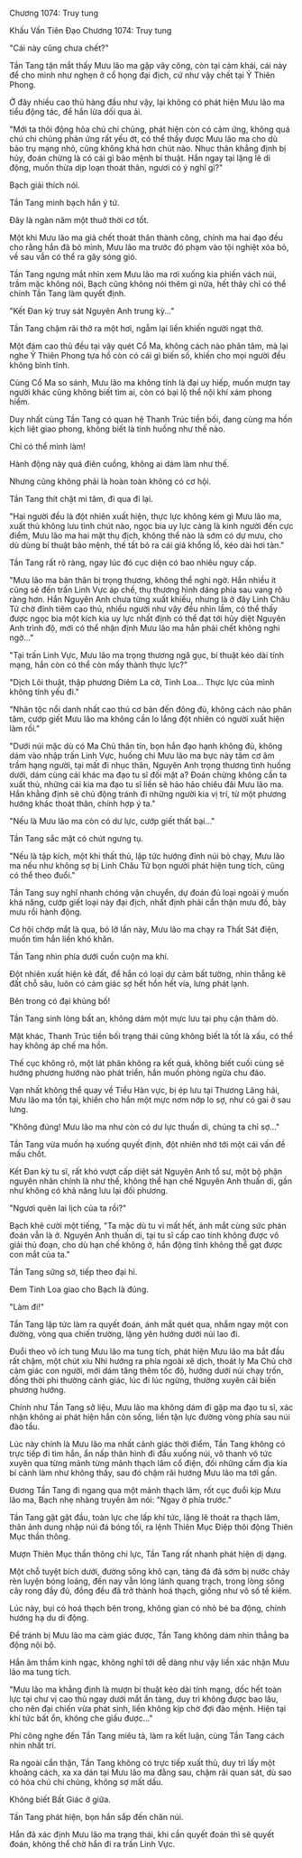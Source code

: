 




Chương 1074: Truy tung


Khấu Vấn Tiên Đạo Chương 1074: Truy tung

"Cái này cũng chưa chết?"

Tần Tang tận mắt thấy Mưu lão ma gặp vây công, còn tại cảm khái, cái này để cho mình như nghẹn ở cổ họng đại địch, cứ như vậy chết tại Ỷ Thiên Phong.

Ở đây nhiều cao thủ hàng đầu như vậy, lại không có phát hiện Mưu lão ma tiểu động tác, để hắn lừa dối qua ải.

"Mới ta thôi động hỏa chú chi chủng, phát hiện còn có cảm ứng, không quá chú chi chủng phản ứng rất yếu ớt, có thể thấy được Mưu lão ma cho dù bảo trụ mạng nhỏ, cũng không khá hơn chút nào. Nhục thân khẳng định bị hủy, đoán chừng là có cái gì bảo mệnh bí thuật. Hắn ngay tại lặng lẽ di động, muốn thừa dịp loạn thoát thân, ngươi có ý nghĩ gì?"

Bạch giải thích nói.

Tần Tang minh bạch hắn ý tứ.

Đây là ngàn năm một thuở thời cơ tốt.

Một khi Mưu lão ma giả chết thoát thân thành công, chính ma hai đạo đều cho rằng hắn đã bỏ mình, Mưu lão ma trước đó phạm vào tội nghiệt xóa bỏ, về sau vẫn có thể ra gây sóng gió.

Tần Tang ngưng mắt nhìn xem Mưu lão ma rơi xuống kia phiến vách núi, trầm mặc không nói, Bạch cũng không nói thêm gì nữa, hết thảy chỉ có thể chính Tần Tang làm quyết định.

"Kết Đan kỳ truy sát Nguyên Anh trung kỳ..."

Tần Tang chậm rãi thở ra một hơi, ngẫm lại liền khiến người ngạt thở.

Một đám cao thủ đều tại vây quét Cổ Ma, không cách nào phân tâm, mà lại nghe Ỷ Thiên Phong tựa hồ còn có cái gì biến số, khiến cho mọi người đều không bình tĩnh.

Cùng Cổ Ma so sánh, Mưu lão ma không tính là đại uy hiếp, muốn mượn tay người khác cũng không biết tìm ai, còn có bại lộ thể nội khí xám phong hiểm.

Duy nhất cùng Tần Tang có quan hệ Thanh Trúc tiền bối, đang cùng ma hồn kịch liệt giao phong, không biết là tình huống như thế nào.

Chỉ có thể mình làm!

Hành động này quá điên cuồng, không ai dám làm như thế.

Nhưng cũng không phải là hoàn toàn không có cơ hội.

Tần Tang thít chặt mi tâm, đi qua đi lại.

"Hai người đều là đột nhiên xuất hiện, thực lực không kém gì Mưu lão ma, xuất thủ không lưu tình chút nào, ngọc bia uy lực càng là kinh người đến cực điểm, Mưu lão ma hai mặt thụ địch, không thể nào là sớm có dự mưu, cho dù dùng bí thuật bảo mệnh, thế tất bỏ ra cái giá khổng lồ, kéo dài hơi tàn."

Tần Tang rất rõ ràng, ngay lúc đó cục diện có bao nhiêu nguy cấp.

"Mưu lão ma bản thân bị trọng thương, không thể nghi ngờ. Hắn nhiều ít cũng sẽ đến trấn Linh Vực áp chế, thụ thương hình dáng phía sau vang rõ ràng hơn. Hắn Nguyên Anh chưa từng xuất khiếu, nhưng là ở đây Linh Châu Tử chờ đỉnh tiêm cao thủ, nhiều người như vậy đều nhìn lầm, có thể thấy được ngọc bia một kích kia uy lực nhất định có thể đạt tới hủy diệt Nguyên Anh trình độ, mới có thể nhận định Mưu lão ma hẳn phải chết không nghi ngờ..."

"Tại trấn Linh Vực, Mưu lão ma trọng thương ngã gục, bí thuật kéo dài tính mạng, hắn còn có thể còn mấy thành thực lực?"

"Dịch Lôi thuật, thập phương Diêm La cờ, Tinh Loa... Thực lực của mình không tính yếu đi."

"Nhân tộc nổi danh nhất cao thủ cơ bản đến đông đủ, không cách nào phân tâm, cướp giết Mưu lão ma không cần lo lắng đột nhiên có người xuất hiện làm rối."

"Dưới núi mặc dù có Ma Chủ thân tín, bọn hắn đạo hạnh không đủ, không dám vào nhập trấn Linh Vực, huống chi Mưu lão ma bực này tâm cơ âm trầm hạng người, tại mất đi nhục thân, Nguyên Anh trọng thương tình huống dưới, dám cùng cái khác ma đạo tu sĩ đối mặt a? Đoán chừng không cần ta xuất thủ, những cái kia ma đạo tu sĩ liền sẽ hảo hảo chiêu đãi Mưu lão ma. Hắn khẳng định sẽ chủ động tránh đi những người kia vị trí, từ một phương hướng khác thoát thân, chính hợp ý ta."

"Nếu là Mưu lão ma còn có dư lực, cướp giết thất bại..."

Tần Tang sắc mặt có chút ngưng tụ.

"Nếu là tập kích, một khi thất thủ, lập tức hướng đỉnh núi bỏ chạy, Mưu lão ma nếu như không sợ bị Linh Châu Tử bọn người phát hiện tung tích, cũng có thể theo đuổi."

Tần Tang suy nghĩ nhanh chóng vận chuyển, dự đoán đủ loại ngoài ý muốn khả năng, cướp giết loại này đại địch, nhất định phải cẩn thận mưu đồ, bày mưu rồi hành động.

Cơ hội chớp mắt là qua, bỏ lỡ lần này, Mưu lão ma chạy ra Thất Sát điện, muốn tìm hắn liền khó khăn.

Tần Tang nhìn phía dưới cuồn cuộn ma khí.

Đột nhiên xuất hiện kẽ đất, để hắn có loại dự cảm bất tường, nhìn thẳng kẽ đất chỗ sâu, luôn có cảm giác sợ hết hồn hết vía, lưng phát lạnh.

Bên trong có đại khủng bố!

Tần Tang sinh lòng bất an, không dám một mực lưu tại phụ cận thăm dò.

Mặt khác, Thanh Trúc tiền bối trạng thái cũng không biết là tốt là xấu, có thể hay không áp chế ma hồn.

Thế cục không rõ, một lát phân không ra kết quả, không biết cuối cùng sẽ hướng phương hướng nào phát triển, hắn muốn phòng ngừa chu đáo.

Vạn nhất không thể quay về Tiểu Hàn vực, bị ép lưu tại Thương Lãng hải, Mưu lão ma tồn tại, khiến cho hắn một mực nơm nớp lo sợ, như có gai ở sau lưng.

"Không đúng! Mưu lão ma như còn có dư lực thuấn di, chúng ta chỉ sợ..."

Tần Tang vừa muốn hạ xuống quyết định, đột nhiên nhớ tới một cái vấn đề mấu chốt.

Kết Đan kỳ tu sĩ, rất khó vượt cấp diệt sát Nguyên Anh tổ sư, một bộ phận nguyên nhân chính là như thế, không thể hạn chế Nguyên Anh thuấn di, gần như không có khả năng lưu lại đối phương.

"Ngươi quên lai lịch của ta rồi?"

Bạch khẽ cười một tiếng, "Ta mặc dù tu vi mất hết, ánh mắt cùng sức phán đoán vẫn là ở. Nguyên Anh thuấn di, tại tu sĩ cấp cao tính không được vô giải thủ đoạn, cho dù hạn chế không ở, hắn động tĩnh không thể gạt được con mắt của ta."

Tần Tang sững sờ, tiếp theo đại hỉ.

Đem Tinh Loa giao cho Bạch là đúng.

"Làm đi!"

Tần Tang lập tức làm ra quyết đoán, ánh mắt quét qua, nhắm ngay một con đường, vòng qua chiến trường, lặng yên hướng dưới núi lao đi.

Đuổi theo vô ích tung Mưu lão ma tung tích, phát hiện Mưu lão ma bắt đầu rất chậm, một chút xíu Nhi hướng ra phía ngoài xê dịch, thoát ly Ma Chủ chờ cảm giác con người, mới dám tăng thêm tốc độ, hướng dưới núi chạy trốn, đồng thời phi thường cảnh giác, lúc đi lúc ngừng, thường xuyên cải biến phương hướng.

Chính như Tần Tang sở liệu, Mưu lão ma không dám đi gặp ma đạo tu sĩ, xác nhận không ai phát hiện hắn còn sống, liền tận lực đường vòng phía sau núi đào tẩu.

Lúc này chính là Mưu lão ma nhất cảnh giác thời điểm, Tần Tang không có trực tiếp đi tìm hắn, ẩn nấp thân hình đi đầu xuống núi, vô thanh vô tức xuyên qua từng mảnh từng mảnh thạch lâm cổ điện, đối những cấm địa kia bí cảnh làm như không thấy, sau đó chậm rãi hướng Mưu lão ma tới gần.

Đương Tần Tang đi ngang qua một mảnh thạch lâm, rốt cục đuổi kịp Mưu lão ma, Bạch nhẹ nhàng truyền âm nói: "Ngay ở phía trước."

Tần Tang gật gật đầu, toàn lực che lấp khí tức, lặng lẽ thoát ra thạch lâm, thân ảnh dung nhập núi đá bóng tối, ra lệnh Thiên Mục Điệp thôi động Thiên Mục thần thông.

Mượn Thiên Mục thần thông chi lực, Tần Tang rất nhanh phát hiện dị dạng.

Một chỗ tuyệt bích dưới, đường sông khô cạn, tảng đá đã sớm bị nước chảy rèn luyện bóng loáng, đến nay vẫn lóng lánh quang trạch, trong lòng sông cây rong đầy đủ, đồng đều đã trở thành hoá thạch, giống như vô số tế kiếm.

Lúc này, bụi cỏ hoá thạch bên trong, không gian có nhỏ bé ba động, chính hướng hạ du di động.

Để tránh bị Mưu lão ma cảm giác được, Tần Tang không dám nhìn thẳng ba động nội bộ.

Hắn âm thầm kinh ngạc, không nghĩ tới dễ dàng như vậy liền xác nhận Mưu lão ma tung tích.

"Mưu lão ma khẳng định là mượn bí thuật kéo dài tính mạng, dốc hết toàn lực tại chư vị cao thủ ngay dưới mắt ẩn tàng, duy trì không được bao lâu, cho nên đại chiến vừa phát sinh, liền không kịp chờ đợi đào mệnh. Hiện tại khí tức bất ổn, không che giấu được..."

Phí công nghe đến Tần Tang miêu tả, làm ra kết luận, cùng Tần Tang cách nhìn nhất trí.

Ra ngoài cẩn thận, Tần Tang không có trực tiếp xuất thủ, duy trì lấy một khoảng cách, xa xa dán tại Mưu lão ma đằng sau, chậm rãi quan sát, dù sao có hỏa chú chi chủng, không sợ mất dấu.

Không biết Bất Giác ở giữa.

Tần Tang phát hiện, bọn hắn sắp đến chân núi.

Hắn đã xác định Mưu lão ma trạng thái, khi cần quyết đoán thì sẽ quyết đoán, không thể chờ hắn đi ra trấn Linh Vực.




